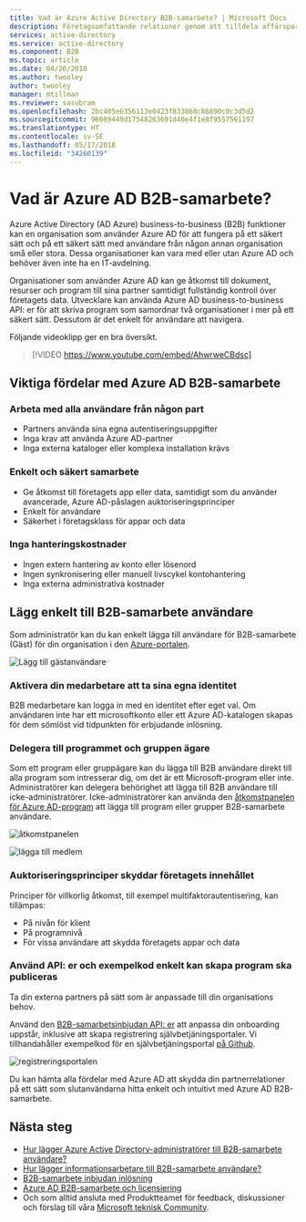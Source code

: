 ```yaml
---
title: Vad är Azure Active Directory B2B-samarbete? | Microsoft Docs
description: Företagsomfattande relationer genom att tilldela affärspartner selektiv åtkomst till företagets program har stöd för Azure Active Directory B2B-samarbete.
services: active-directory
ms.service: active-directory
ms.component: B2B
ms.topic: article
ms.date: 04/26/2018
ms.author: twooley
author: twooley
manager: mtillman
ms.reviewer: sasubram
ms.openlocfilehash: 2bc405e6356113e0423f833868c86890c0c3d5d2
ms.sourcegitcommit: 96089449d17548263691d40e4f1e8f9557561197
ms.translationtype: HT
ms.contentlocale: sv-SE
ms.lasthandoff: 05/17/2018
ms.locfileid: "34260139"
---
```

# <a name="what-is-azure-ad-b2b-collaboration"></a>Vad är Azure AD B2B-samarbete?

Azure Active Directory (AD Azure) business-to-business (B2B) funktioner kan en organisation som använder Azure AD för att fungera på ett säkert sätt och på ett säkert sätt med användare från någon annan organisation små eller stora. Dessa organisationer kan vara med eller utan Azure AD och behöver även inte ha en IT-avdelning.

Organisationer som använder Azure AD kan ge åtkomst till dokument, resurser och program till sina partner samtidigt fullständig kontroll över företagets data. Utvecklare kan använda Azure AD business-to-business API: er för att skriva program som samordnar två organisationer i mer på ett säkert sätt. Dessutom är det enkelt för användare att navigera.

Följande videoklipp ger en bra översikt.
>[!VIDEO https://www.youtube.com/embed/AhwrweCBdsc]

## <a name="key-benefits-of-azure-ad-b2b-collaboration"></a>Viktiga fördelar med Azure AD B2B-samarbete

### <a name="work-with-any-user-from-any-partner"></a>Arbeta med alla användare från någon part

- Partners använda sina egna autentiseringsuppgifter
- Inga krav att använda Azure AD-partner
- Inga externa kataloger eller komplexa installation krävs

### <a name="simple-and-secure-collaboration"></a>Enkelt och säkert samarbete

- Ge åtkomst till företagets app eller data, samtidigt som du använder avancerade, Azure AD-påslagen auktoriseringsprinciper
- Enkelt för användare
- Säkerhet i företagsklass för appar och data

### <a name="no-management-overhead"></a>Inga hanteringskostnader

- Ingen extern hantering av konto eller lösenord
- Ingen synkronisering eller manuell livscykel kontohantering
- Inga externa administrativa kostnader

## <a name="easily-add-b2b-collaboration-users"></a>Lägg enkelt till B2B-samarbete användare

Som administratör kan du kan enkelt lägga till användare för B2B-samarbete (Gäst) för din organisation i den [Azure-portalen](https://portal.azure.com).

![Lägg till gästanvändare](media/what-is-b2b/adding-b2b-users-admin.png)

### <a name="enable-your-collaborators-to-bring-their-own-identity"></a>Aktivera din medarbetare att ta sina egna identitet

B2B medarbetare kan logga in med en identitet efter eget val. Om användaren inte har ett microsoftkonto eller ett Azure AD-katalogen skapas för dem sömlöst vid tidpunkten för erbjudande inlösning.

### <a name="delegate-to-application-and-group-owners"></a>Delegera till programmet och gruppen ägare

Som ett program eller gruppägare kan du lägga till B2B användare direkt till alla program som intresserar dig, om det är ett Microsoft-program eller inte. Administratörer kan delegera behörighet att lägga till B2B användare till icke-administratörer. Icke-administratörer kan använda den [åtkomstpanelen för Azure AD-program](https://myapps.microsoft.com) att lägga till program eller grupper B2B-samarbete användare.

![åtkomstpanelen](media/what-is-b2b/access-panel.png)

![lägga till medlem](media/what-is-b2b/add-member.png)

### <a name="authorization-policies-protect-your-corporate-content"></a>Auktoriseringsprinciper skyddar företagets innehållet

Principer för villkorlig åtkomst, till exempel multifaktorautentisering, kan tillämpas:
- På nivån för klient
- På programnivå
- För vissa användare att skydda företagets appar och data

### <a name="use-apis-and-sample-code-to-easily-build-applications-to-onboard"></a>Använd API: er och exempelkod enkelt kan skapa program ska publiceras

Ta din externa partners på sätt som är anpassade till din organisations behov.

Använd den [B2B-samarbetsinbjudan API: er](https://developer.microsoft.com/graph/docs/api-reference/v1.0/resources/invitation) att anpassa din onboarding uppstår, inklusive att skapa registrering självbetjäningsportaler. Vi tillhandahåller exempelkod för en självbetjäningsportal [på Github](https://github.com/Azure/active-directory-dotnet-graphapi-b2bportal-web).

![registreringsportalen](media/what-is-b2b/sign-up-portal.png)

Du kan hämta alla fördelar med Azure AD att skydda din partnerrelationer på ett sätt som slutanvändarna hitta enkelt och intuitivt med Azure AD B2B-samarbete.

## <a name="next-steps"></a>Nästa steg

- [Hur lägger Azure Active Directory-administratörer till B2B-samarbete användare?](add-users-administrator.md)
- [Hur lägger informationsarbetare till B2B-samarbete användare?](add-users-information-worker.md)
- [B2B-samarbete inbjudan inlösning](redemption-experience.md)
- [Azure AD B2B-samarbete och licensiering](licensing-guidance.md)
- Och som alltid ansluta med Produktteamet för feedback, diskussioner och förslag till våra [Microsoft teknisk Community](https://techcommunity.microsoft.com/t5/Azure-Active-Directory-B2B/bd-p/AzureAD_B2b).